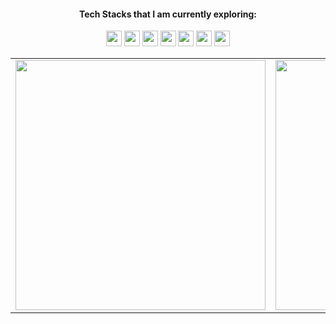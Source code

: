 <h4 align="center"> Tech Stacks that I am currently exploring: </h3>

<p align="center">
  <img src="https://img.shields.io/badge/next.js-%2320232a?style=for-the-badge&logo=nextdotjs&logoColor=white" height="25"/>
  <img src="https://img.shields.io/badge/typescript-%2320232a.svg?style=for-the-badge&logo=typescript&logoColor=007ACC" height="25"/>
  <img src="https://img.shields.io/badge/react-%2320232a.svg?style=for-the-badge&logo=react&logoColor=%2361DAFB" height="25" />
  <img src="https://img.shields.io/badge/tailwind_css-%2320232a.svg?style=for-the-badge&logo=tailwind-css&logoColor=blue" height="25"/>
  <img src="https://img.shields.io/badge/firebase-%2320232a.svg?style=for-the-badge&logo=firebase" height="25"/>
  <img src="https://img.shields.io/badge/django-%2320232a.svg?style=for-the-badge&logo=django&logoColor=white" height=25"/>
  <img src="https://img.shields.io/badge/vercel-%2320232a.svg?style=for-the-badge&logo=vercel&logoColor=white" height="25"/>
</p>

<table>

<tr>

<td valign="top" width="50%">
<div align=center>
<img width="400" src="https://github-readme-stats.vercel.app/api?username=kaizenics&theme=react&show_icons=true&hide_border=true&count_private=true"/>
  </td>
</div>

<td valign="top" width="50%">
<img width="400" src="https://github-readme-streak-stats.herokuapp.com/?user=kaizenics&theme=react&hide_border=true"/>
</td>


</tr>
</table>
<br>
